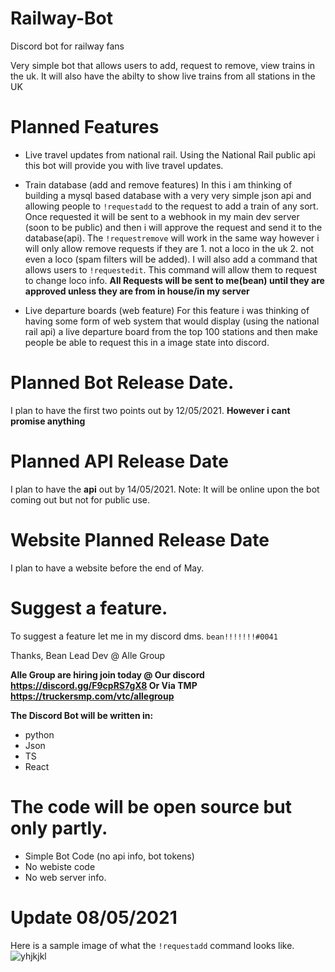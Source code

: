 # Railway-Bot
Discord bot for railway fans

Very simple bot that allows users to add, request to remove, view trains in the uk. It will also have the abilty to show live trains from all stations in the UK

# Planned Features
- Live travel updates from national rail.
Using the National Rail public api this bot will provide you with live travel updates. 

- Train database (add and remove features)
In this i am thinking of building a mysql based database with a very very simple json api and allowing people to `!requestadd` to the request to add a train of any sort. Once requested it will be sent to a webhook in my main dev server (soon to be public) and then i will approve the request and send it to the database(api). The `!requestremove`  will work in the same way however i will only allow remove requests if they are 1. not a loco in the uk 2. not even a loco (spam filters will be added). 
I will also add a command that allows users to `!requestedit`. This command will allow them to request to change loco info. 
**All Requests will be sent to me(bean) until they are approved unless they are from in house/in my server**

- Live departure boards (web feature)
For this feature i was thinking of having some form of web system that would display (using the national rail api) a live departure board from the top 100 stations and then make people be able to request this in a image state into discord. 


# Planned Bot Release Date. 
I plan to have the first two points out by 12/05/2021. 
**However i cant promise anything**

# Planned API Release Date
I plan to have the **api** out by 14/05/2021. Note: It will be online upon the bot coming out but not for public use. 

# Website Planned Release Date
I plan to have a website before the end of May.

# Suggest a feature. 
To suggest a feature let me in my discord dms. `bean!!!!!!!#0041`

Thanks, Bean
Lead Dev @ Alle Group

**Alle Group are hiring join today @ Our discord https://discord.gg/F9cpRS7gX8 Or Via TMP https://truckersmp.com/vtc/allegroup**

**The Discord Bot will be written in:**
- python
- Json
- TS 
- React



# The code will be open source but only partly.
- Simple Bot Code (no api info, bot tokens)
- No webiste code
- No web server info. 



# Update 08/05/2021
Here is a sample image of what the `!requestadd` command looks like. 
![yhjkjkl](https://user-images.githubusercontent.com/67719111/117544252-801cb200-b018-11eb-8c6c-24d1e5e1e1c5.png)

